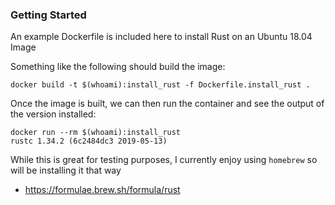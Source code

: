 ### Getting Started

An example Dockerfile is included here to install Rust on an Ubuntu 18.04 Image

Something like the following should build the image:

```
docker build -t $(whoami):install_rust -f Dockerfile.install_rust .
```

Once the image is built, we can then run the container and see the output of the version installed:

```
docker run --rm $(whoami):install_rust      
rustc 1.34.2 (6c2484dc3 2019-05-13)
```

While this is great for testing purposes, I currently enjoy using `homebrew` so will be installing it that way

 - https://formulae.brew.sh/formula/rust

 
